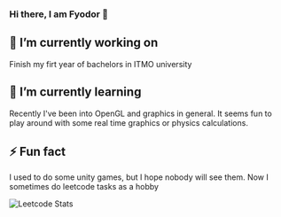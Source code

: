 ### Hi there, I am Fyodor 👋

<!--
**FedosCucumber/FedosCucumber** is a ✨ _special_ ✨ repository because its `README.md` (this file) appears on your GitHub profile.

Here are some ideas to get you started:
-->
## 🔭 I’m currently working on 
Finish my firt year of bachelors in ITMO university
## 🌱 I’m currently learning
Recently I've been into OpenGL and graphics in general. It seems fun to play around with some real time graphics or physics calculations.
## ⚡ Fun fact
I used to do some unity games, but I hope nobody will see them. Now I sometimes do leetcode tasks as a hobby


![Leetcode Stats](https://leetcode.card.workers.dev/?username=FedosCucumber)
